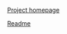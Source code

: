 [Project homepage](https://github.com/Phuker/md2html)

[Readme](https://github.com/Phuker/md2html/blob/main/Readme.md)
